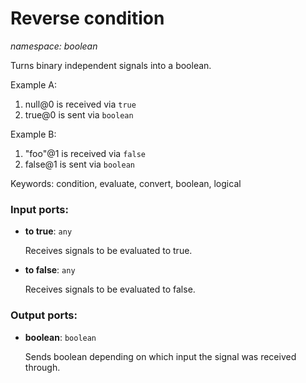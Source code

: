 # Reverse condition

_namespace: boolean_

Turns binary independent signals into a boolean.

Example A:
1. null@0 is received via `true`
2. true@0 is sent via `boolean`

Example B:
1. "foo"@1 is received via `false`
2. false@1 is sent via `boolean`

Keywords: condition, evaluate, convert, boolean, logical

### Input ports:

* __to true__: ` any `

    Receives signals to be evaluated to true.


* __to false__: ` any `

    Receives signals to be evaluated to false.

### Output ports:

* __boolean__: ` boolean `

    Sends boolean depending on which input the signal was received through.

